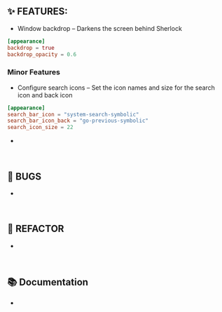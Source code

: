 ## ✨ FEATURES:
- Window backdrop – Darkens the screen behind Sherlock
```toml
[appearance]
backdrop = true
backdrop_opacity = 0.6
```

### Minor Features
- Configure search icons – Set the icon names and size for the search icon and back icon
```toml
[appearance]
search_bar_icon = "system-search-symbolic"
search_bar_icon_back = "go-previous-symbolic"
search_icon_size = 22
```
- 
<br>

## 🐞 BUGS
- 
<br>

## 🔧 REFACTOR
- 
<br>

## 📚 Documentation
- 
<br>
